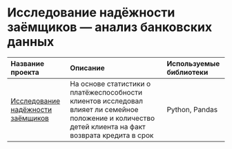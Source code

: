 # Исследование надёжности заёмщиков — анализ банковских данных


| Название проекта | Описание | Используемые библиотеки |
| :-------------------- | :-------------------- |:--------------------|
| [Исследование надёжности заёмщиков](https://github.com/sharovsharov/data_analyst_practicum/blob/main/credit_dep/research_%D1%81redit_dep.ipynb)| На основе статистики о платёжеспособности клиентов исследовал влияет ли семейное положение и количество детей клиента на факт возврата кредита в срок | Python, Pandas |

